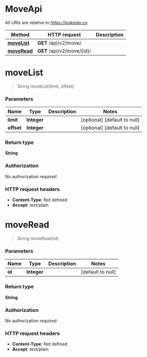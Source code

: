 # MoveApi

All URIs are relative to *https://pokeapi.co*

| Method | HTTP request | Description |
|------------- | ------------- | -------------|
| [**moveList**](MoveApi.md#moveList) | **GET** /api/v2/move/ |  |
| [**moveRead**](MoveApi.md#moveRead) | **GET** /api/v2/move/{id}/ |  |


<a name="moveList"></a>
# **moveList**
> String moveList(limit, offset)



### Parameters

|Name | Type | Description  | Notes |
|------------- | ------------- | ------------- | -------------|
| **limit** | **Integer**|  | [optional] [default to null] |
| **offset** | **Integer**|  | [optional] [default to null] |

### Return type

**String**

### Authorization

No authorization required

### HTTP request headers

- **Content-Type**: Not defined
- **Accept**: text/plain

<a name="moveRead"></a>
# **moveRead**
> String moveRead(id)



### Parameters

|Name | Type | Description  | Notes |
|------------- | ------------- | ------------- | -------------|
| **id** | **Integer**|  | [default to null] |

### Return type

**String**

### Authorization

No authorization required

### HTTP request headers

- **Content-Type**: Not defined
- **Accept**: text/plain

